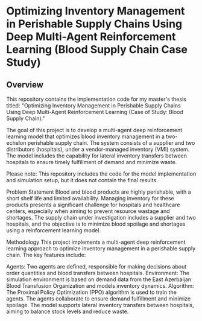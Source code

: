 # Optimizing Inventory Management in Perishable Supply Chains Using Deep Multi-Agent Reinforcement Learning (Blood Supply Chain Case Study)
## Overview
This repository contains the implementation code for my master's thesis titled: "Optimizing Inventory Management in Perishable Supply Chains Using Deep Multi-Agent Reinforcement Learning (Case of Study: Blood Supply Chain)."

The goal of this project is to develop a multi-agent deep reinforcement learning model that optimizes blood inventory management in a two-echelon perishable supply chain. The system consists of a supplier and two distributors (hospitals), under a vendor-managed inventory (VMI) system. The model includes the capability for lateral inventory transfers between hospitals to ensure timely fulfillment of demand and minimize waste.

Please note: This repository includes the code for the model implementation and simulation setup, but it does not contain the final results.

Problem Statement
Blood and blood products are highly perishable, with a short shelf life and limited availability. Managing inventory for these products presents a significant challenge for hospitals and healthcare centers, especially when aiming to prevent resource wastage and shortages. The supply chain under investigation includes a supplier and two hospitals, and the objective is to minimize blood spoilage and shortages using a reinforcement learning model.

Methodology
This project implements a multi-agent deep reinforcement learning approach to optimize inventory management in a perishable supply chain. The key features include:

Agents: Two agents are defined, responsible for making decisions about order quantities and blood transfers between hospitals.
Environment: The simulation environment is based on demand data from the East Azerbaijan Blood Transfusion Organization and models inventory dynamics.
Algorithm: The Proximal Policy Optimization (PPO) algorithm is used to train the agents. The agents collaborate to ensure demand fulfillment and minimize spoilage.
The model supports lateral inventory transfers between hospitals, aiming to balance stock levels and reduce waste.
